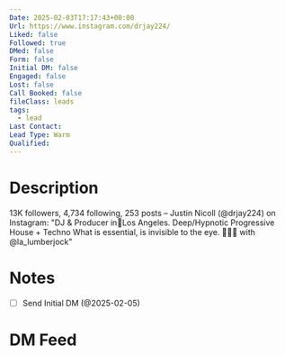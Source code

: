```yaml
---
Date: 2025-02-03T17:17:43+00:00
Url: https://www.instagram.com/drjay224/
Liked: false
Followed: true
DMed: false
Form: false
Initial DM: false
Engaged: false
Lost: false
Call Booked: false
fileClass: leads
tags:
  - lead
Last Contact: 
Lead Type: Warm
Qualified:
---
```

# Description
13K followers, 4,734 following, 253 posts – Justin Nicoll (@drjay224) on Instagram: "DJ & Producer in📍Los Angeles. 
Deep/Hypnotic Progressive House + Techno
What is essential, is invisible to the eye.
💞👬🏽 with @la_lumberjock"
# Notes

- [ ] Send Initial DM (@2025-02-05)
# DM Feed